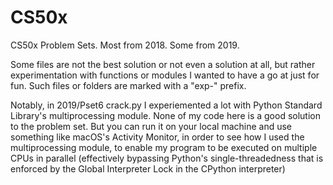 # CS50x
CS50x Problem Sets. Most from 2018. Some from 2019.

Some files are not the best solution or not even a solution at all, but rather experimentation with functions or modules I wanted to have a go at just for fun. Such files or folders are marked with a "exp-" prefix.

Notably, in 2019/Pset6 crack.py I experiemented a lot with Python Standard Library's multiprocessing module. None of my code here is a good solution to the problem set. But you can run it on your local machine and use something like macOS's Activity Monitor, in order to see how I used the multiprocessing module, to enable my program to be executed on multiple CPUs in parallel (effectively bypassing Python's single-threadedness that is enforced by the Global Interpreter Lock in the CPython interpreter)
